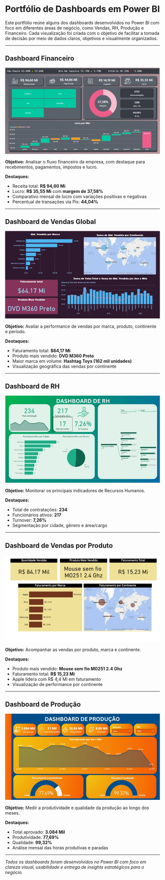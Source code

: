 # Portfólio de Dashboards em Power BI

Este portfólio reúne alguns dos dashboards desenvolvidos no Power BI com foco em diferentes áreas de negócio, como Vendas, RH, Produção e Financeiro. Cada visualização foi criada com o objetivo de facilitar a tomada de decisão por meio de dados claros, objetivos e visualmente organizados.

---

## Dashboard Financeiro
![Dashboard Financeiro](Dash_Financeiro.jpg)

**Objetivo:** Analisar o fluxo financeiro da empresa, com destaque para recebimentos, pagamentos, impostos e lucro.

**Destaques:**
- Receita total: **R$ 94,60 Mi**
- Lucro: **R$ 35,55 Mi** com **margem de 37,58%**
- Comparativo mensal de lucro com variações positivas e negativas
- Percentual de transações via Pix: **44,04%**

---

## Dashboard de Vendas Global
![Dashboard de Vendas Global](Dash_Vendas_2.jpg)

**Objetivo:** Avaliar a performance de vendas por marca, produto, continente e período.

**Destaques:**
- Faturamento total: **$64,17 Mi**
- Produto mais vendido: **DVD M360 Preto**
- Maior marca em volume: **Hashtag Toys (162 mil unidades)**
- Visualização geográfica das vendas por continente

---

## Dashboard de RH
![Dashboard de RH](Dash_RH.jpg)

**Objetivo:** Monitorar os principais indicadores de Recursos Humanos.

**Destaques:**
- Total de contratações: **234**
- Funcionários ativos: **217**
- Turnover: **7,26%**
- Segmentação por cidade, gênero e área/cargo

---

## Dashboard de Vendas por Produto
![Dashboard de Vendas por Produto](Dash_Vendas_1.jpg)

**Objetivo:** Acompanhar as vendas por produto, marca e continente.

**Destaques:**
- Produto mais vendido: **Mouse sem fio M0251 2.4 Ghz**
- Faturamento total: **R$ 15,23 Mi**
- Apple lidera com R$ 4,4 Mi em faturamento
- Visualização de performance por continente

---

## Dashboard de Produção
![Dashboard de Produção](Dash_Produção.jpg)

**Objetivo:** Medir a produtividade e qualidade da produção ao longo dos meses.

**Destaques:**
- Total aprovado: **3.084 Mil**
- Produtividade: **77,69%**
- Qualidade: **99,32%**
- Análise mensal das horas produtivas e paradas

---

*Todos os dashboards foram desenvolvidos no Power BI com foco em clareza visual, usabilidade e entrega de insights estratégicos para o negócio.*

